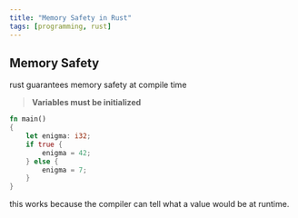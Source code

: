 ```yaml
---
title: "Memory Safety in Rust"
tags: [programming, rust]
---
```


## Memory Safety
rust guarantees memory safety at compile time

>**Variables must be initialized**

```rust
fn main()
{
	let enigma: i32;
	if true {
		enigma = 42;
	} else {
		enigma = 7;
	}
}
```

this works because the compiler can tell what a value would be at runtime.